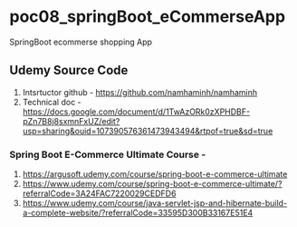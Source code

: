 # poc08_springBoot_eCommerseApp

SpringBoot ecommerse shopping App

## Udemy Source Code

1. Intsrtuctor github - https://github.com/namhaminh/namhaminh
2. Technical doc - https://docs.google.com/document/d/1TwAzORk0zXPHDBF-pZn7B8j8sxmnFxUZ/edit?usp=sharing&ouid=107390576361473943494&rtpof=true&sd=true

### Spring Boot E-Commerce Ultimate Course -

1. https://argusoft.udemy.com/course/spring-boot-e-commerce-ultimate
2. https://www.udemy.com/course/spring-boot-e-commerce-ultimate/?referralCode=3A24FAC7220029CEDFD6
3. https://www.udemy.com/course/java-servlet-jsp-and-hibernate-build-a-complete-website/?referralCode=33595D300B33167E51E4
